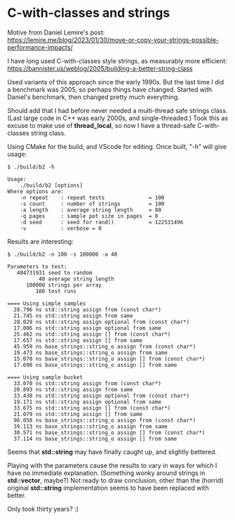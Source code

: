 # C-with-classes and strings
Motive from Daniel Lemire's post:<br>
https://lemire.me/blog/2023/01/30/move-or-copy-your-strings-possible-performance-impacts/

I have long used C-with-classes style strings, as measurably more efficient:<br>
https://bannister.us/weblog/2005/building-a-better-string-class

Used variants of this approach since the early 1990s. 
But the last time I did a benchmark was 2005, so perhaps things have changed. 
Started with Daniel's benchmark, then changed pretty much everything.

Should add that I had before never needed a multi-thread safe strings class. 
(Last large code in C++ was early 2000s, and single-threaded.)
Took this as excuse to make use of **thread_local**, so now I have a thread-safe C-with-classes string class.

Using CMake for the build, and VScode for editing. Once built, "-h" will give usage:
```
$ ./build/b2 -h

Usage: 
    ./build/b2 [options]
Where options are:
    -n repeat    : repeat tests              = 100
    -s count     : number of strings         = 100
    -a length    : average string length     = 80
    -q pages     : sample pot size in pages  = 0
    -d seed      : seed for rand()           = 122531496
    -v           : verbose = 0
```

Results are interesting:
```
$ ./build/b2 -n 100 -s 100000 -a 40  

Parameters to test:
   404731931 seed to random
          40 average string length
      100000 strings per array
         100 test runs

==== Using simple samples
  28.796 ns std::string assign from (const char*)
  21.745 ns std::string assign from same
  28.029 ns std::string assign optional from (const char*)
  17.006 ns std::string assign optional from same
  25.462 ns std::string assign [] from (const char*)
  17.657 ns std::string assign [] from same
  45.959 ns base_strings::string_o assign from (const char*)
  19.473 ns base_strings::string_o assign from same
  15.070 ns base_strings::string_o assign [] from (const char*)
  17.698 ns base_strings::string_o assign [] from same

==== Using sample bucket
  33.070 ns std::string assign from (const char*)
  20.893 ns std::string assign from same
  33.438 ns std::string assign optional from (const char*)
  19.171 ns std::string assign optional from same
  33.675 ns std::string assign [] from (const char*)
  21.079 ns std::string assign [] from same
  96.058 ns base_strings::string_o assign from (const char*)
  39.113 ns base_strings::string_o assign from same
  30.571 ns base_strings::string_o assign [] from (const char*)
  37.114 ns base_strings::string_o assign [] from same
```
Seems that **std::string** may have finally caught up, and slightly bettered. 

Playing with the parameters cause the results to vary in ways for which I have no immediate explanation.
(Something wonky around strings in **std::vector**, maybe?)
Not ready to draw conclusion, other than the (horrid) original **std::string** implementation seems to have been replaced with better.

Only took thirty years? :)

